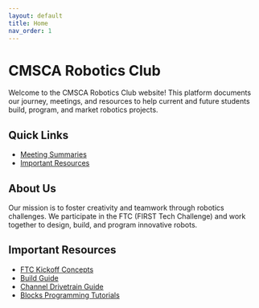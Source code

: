```yaml
---
layout: default
title: Home
nav_order: 1
---
```


# CMSCA Robotics Club

Welcome to the CMSCA Robotics Club website! This platform documents our journey, meetings, and resources to help current and future students build, program, and market robotics projects.

## Quick Links
- [Meeting Summaries](./meetings/)
- [Important Resources](#important-resources)

## About Us
Our mission is to foster creativity and teamwork through robotics challenges. We participate in the FTC (FIRST Tech Challenge) and work together to design, build, and program innovative robots.

## Important Resources
- [FTC Kickoff Concepts](https://docs.revrobotics.com/ftc-kickoff-concepts)
- [Build Guide](https://www.revrobotics.com/content/docs/2024-25_REV_DUO_FTC_Starter_Bot-Build_Guide.pdf)
- [Channel Drivetrain Guide](https://docs.revrobotics.com/duo-build/channel-drivetrain-build-guide)
- [Blocks Programming Tutorials](https://www.youtube.com/playlist?list=PLEuGrYl8iBm4A4yrRcatGcK7q0od0LYov)

